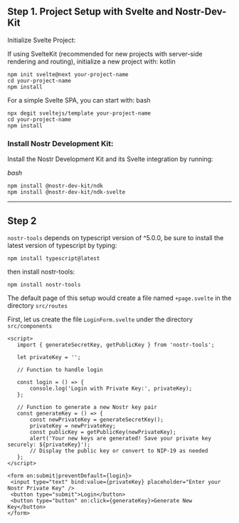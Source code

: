 ## Step 1.  Project Setup with Svelte and Nostr-Dev-Kit

Initialize Svelte Project:

If using SvelteKit (recommended for new projects with server-side rendering and routing), initialize a new project with:
kotlin
```
npm init svelte@next your-project-name
cd your-project-name
npm install
```

For a simple Svelte SPA, you can start with:
bash
```
npx degit sveltejs/template your-project-name
cd your-project-name
npm install
```
### Install Nostr Development Kit:

Install the Nostr Development Kit and its Svelte integration by running:

*bash*
```
npm install @nostr-dev-kit/ndk
npm install @nostr-dev-kit/ndk-svelte
```
___
## Step 2

 `nostr-tools` depends on typescript version of ^5.0.0, be sure to install the latest version of typescript by typing: 
 
 `npm install typescript@latest`
 
 then install nostr-tools:
 
 `npm install nostr-tools`
 
 The default page of this setup would create a file named `+page.svelte` in the directory `src/routes`
 
 First, let us create the file `LoginForm.svelte` under the directory `src/components`
 
 ```
 <script>
    import { generateSecretKey, getPublicKey } from 'nostr-tools';
    
    let privateKey = '';

    // Function to handle login

    const login = () => {
        console.log('Login with Private Key:', privateKey);
    };

    // Function to generate a new Nostr key pair
    const generateKey = () => {
        const newPrivateKey = generateSecretKey();
        privateKey = newPrivateKey;
        const publicKey = getPublicKey(newPrivateKey);
        alert('Your new keys are generated! Save your private key securely: ${privateKey}');
        // Display the public key or convert to NIP-19 as needed
    };
</script>

<form on:submit|preventDefault={login}> 
  <input type="text" bind:value={privateKey} placeholder="Enter your Nostr Private Key" />
  <button type="submit">Login</button>
  <button type="button" on:click={generateKey}>Generate New Key</button>
</form>
```
